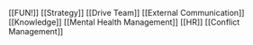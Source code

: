 [[FUN!]]
[[Strategy]]
[[Drive Team]]
[[External Communication]]
[[Knowledge]]
[[Mental Health Management]]
[[HR]]
[[Conflict Management]]
